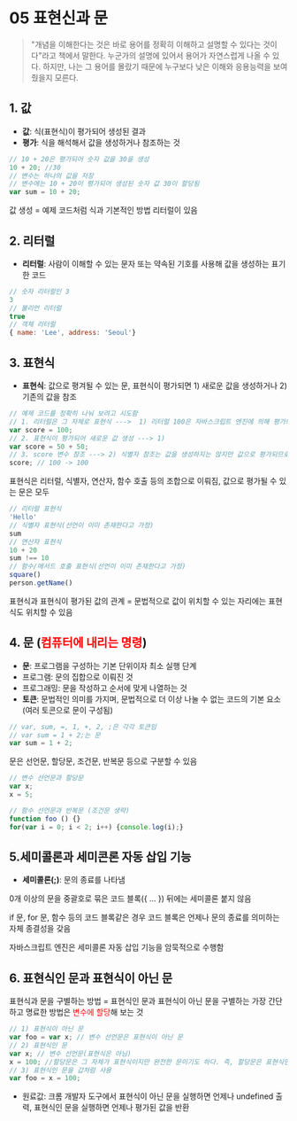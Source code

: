# 05 표현신과 문

> "개념을 이해한다는 것은 바로 용어를 정확히 이해하고 설명할 수 있다는 것이다"라고 책에서 말한다.
> 누군가의 설명에 있어서 용어가 자연스럽게 나올 수 있다.
> 하지만, 나는 그 용어를 몰랐기 때문에 누구보다 낮은 이해와 응용능력을 보여줬을지 모른다.

## 1. 값

- **값**: 식(표현식)이 평가되어 생성된 결과
- **평가**: 식을 해석해서 값을 생성하거나 참조하는 것
```js
// 10 + 20은 평가되어 숫자 값을 30을 생성
10 + 20; //30
// 변수는 하나의 값을 저장
// 변수에는 10 + 20이 평가되어 생성된 숫자 값 30이 할당됨
var sum = 10 + 20;
``` 
값 생성 = 예제 코드처럼 식과 기본적인 방법 리터럴이 있음

## 2. 리터럴

- **리터럴**: 사람이 이해할 수 있는 문자 또는 약속된 기호를 사용해 값을 생성하는 표기한 코드
```js
// 숫자 리터럴인 3
3
// 불리언 리터럴
true
// 객체 리터럴
{ name: 'Lee', address: 'Seoul'}
```

## 3. 표현식
- **표현식**: 값으로 평겨될 수 있는 문, 표현식이 평가되면 1) 새로운 값을 생성하거나  2) 기존의 값을 참조
```js
// 예제 코드를 정확히 나눠 보려고 시도함
// 1. 리터럴은 그 자체로 표현식 --->  1) 리터럴 100은 자바스크립트 엔진에 의해 평가되어 값을 생성
var score = 100;
// 2. 표현식이 평가되어 새로운 값 생성 ---> 1)
var score = 50 + 50;
// 3. score 변수 참조 ---> 2) 식별자 참조는 값을 생성하지는 않지만 값으로 평가되므로 표현식
score; // 100 -> 100
```
표현식은 리터럴, 식별자, 연산자, 함수 호출 등의 조합으로 이뤄짐, 값으로 평가될 수 있는 문은 모두
```js
// 리터럴 표현식
'Hello'
// 식별자 표현식(선언이 이미 존재한다고 가정)
sum
// 연산자 표현식
10 + 20
sum !== 10
// 함수/메서드 호출 표현식(선언이 이미 존재한다고 가정)
square()
person.getName()
```
표현식과 표현식이 평가된 값의 관계 = 문법적으로 값이 위치할 수 있는 자리에는 표현식도 위치할 수 있음

## 4. 문 (<span style = "color: red">컴퓨터에 내리는 명령</span>)
- **문**: 프로그램을 구성하는 기본 단위이자 최소 실행 단계
- 프로그램: 문의 집합으로 이뤄진 것
- 프로그래밍: 문을 작성하고 순서에 맞게 나열하는 것
- **토큰**: 문법적인 의미를 가지며, 문법적으로 더 이상 나눌 수 없는 코드의 기본 요소(여러 토콘으로 문이 구성됨)
```js
// var, sum, =, 1, +, 2, ;은 각각 토큰임
// var sum = 1 + 2;는 문
var sum = 1 + 2;
```
문은 선언문, 할당문, 조건문, 반복문 등으로 구분할 수 있음
```js
// 변수 선언문과 할당문
var x;
x = 5;

// 함수 선언문과 반복문 (조건문 생략)
function foo () {}
for(var i = 0; i < 2; i++) {console.log(i);}
```
## 5.세미콜론과 세미콘론 자동 삽입 기능 
- **세미콜론(;)**: 문의 종료를 나타냄

0개 이상의 문을 중괄호로 묶은 코드 블록({ ... }) 뒤에는 세미콜론 붙지 않음

if 문, for 문, 함수 등의 코드 블록같은 경우 코드 블록은 언제나 문의 종료를 의미하는 자체 종결성을 갖음

자바스크립트 엔진은 세미콜론 자동 삽입 기능을 암묵적으로 수행함

## 6. 표현식인 문과 표현식이 아닌 문

표현식과 문을 구별하는 방법 = 표현식인 문과 표현식이 아닌 문을 구별하는 가장 간단하고 명료한 방법은 <span style = "color: red">변수에 할당</span>해 보는 것

```js
// 1) 표현식이 아닌 문
var foo = var x; // 변수 선언문은 표현식이 아닌 문
// 2) 표현식인 문
var x; // 변수 선언문(표현식은 아님)
x = 100; //할당문은 그 자체가 표현식이지만 완전한 문이기도 하다. 즉, 할당문은 표현식인 문
// 3) 표현식인 문을 갑처럼 사용
var foo = x = 100;
```
- 원료값: 크롬 개발자 도구에서 표현식이 아닌 문을 실행하면 언제나 undefined 출력, 표현식인 문을 실행하면 언제나 평가된 값을 반환